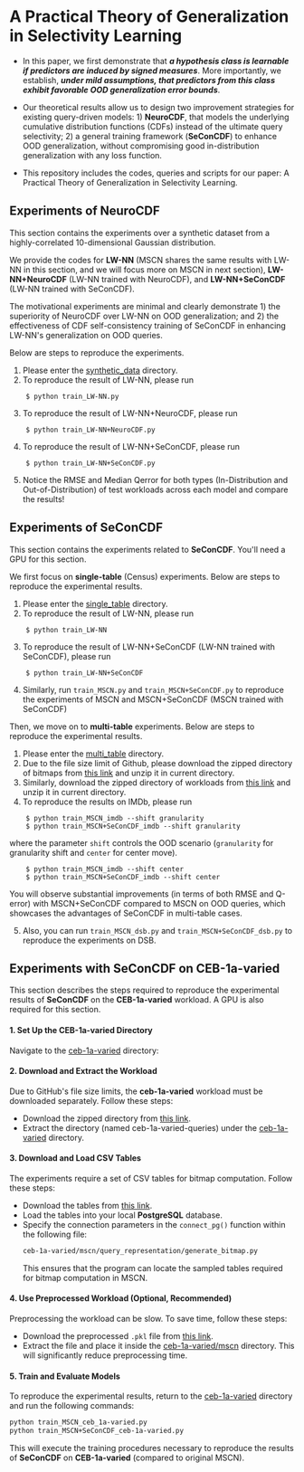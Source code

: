 # A Practical Theory of Generalization in Selectivity Learning
- In this paper, we first demonstrate that _**a hypothesis class is learnable if predictors are induced by signed measures**_.  More importantly, we establish, **_under mild assumptions, that predictors from this class exhibit favorable OOD generalization error bounds_**. 

- Our theoretical results  allow us to design two improvement strategies for existing query-driven models: 1) **NeuroCDF**, that models the underlying cumulative distribution functions (CDFs) instead of the ultimate query selectivity; 2) a general training framework (**SeConCDF**) to enhance OOD generalization, without compromising good in-distribution generalization with any loss function. 

- This repository includes the codes, queries and scripts for our paper: A Practical Theory of Generalization in Selectivity Learning.

## Experiments of NeuroCDF
This section contains the experiments over a synthetic dataset from a highly-correlated 10-dimensional Gaussian distribution. 

We provide the codes for **LW-NN** (MSCN shares the same results with LW-NN in this section, and we will focus more on MSCN in next section), **LW-NN+NeuroCDF** (LW-NN trained with NeuroCDF), and **LW-NN+SeConCDF** (LW-NN trained with SeConCDF). 

The motivational experiments are minimal and clearly demonstrate 1) the superiority  of NeuroCDF over LW-NN on OOD generalization; and 2) the effectiveness of CDF self-consistency training of SeConCDF in enhancing LW-NN's generalization on OOD queries. 

Below are steps to reproduce the experiments. 

1. Please enter the [synthetic_data](synthetic_data) directory.
2. To reproduce the result of LW-NN, please run
```shell
    $ python train_LW-NN.py
```
3. To reproduce the result of LW-NN+NeuroCDF, please run
```shell
    $ python train_LW-NN+NeuroCDF.py
```
4. To reproduce the result of LW-NN+SeConCDF, please run
```shell
    $ python train_LW-NN+SeConCDF.py
```
5. Notice the RMSE and Median Qerror for both types  (In-Distribution and Out-of-Distribution) of test workloads across each model and compare the results!

## Experiments of SeConCDF
This section contains the experiments related to **SeConCDF**. You'll need a GPU for this section.

We first focus on **single-table** (Census) experiments. Below are steps to reproduce the experimental results.

1. Please enter the [single_table](single_table) directory.
2. To reproduce the result of LW-NN, please run
```shell
    $ python train_LW-NN
```
3. To reproduce the result of LW-NN+SeConCDF (LW-NN trained with SeConCDF), please run
```shell
    $ python train_LW-NN+SeConCDF
``` 

4. Similarly, run `train_MSCN.py` and `train_MSCN+SeConCDF.py` to reproduce the experiments of MSCN and MSCN+SeConCDF (MSCN trained with SeConCDF)


Then, we move on to **multi-table**  experiments. Below are steps to reproduce the experimental results.
1. Please enter the [multi_table](multi_table) directory.
2. Due to the file size limit of Github, please download the zipped directory of bitmaps from [this link](https://drive.google.com/file/d/1eBd4SJg8i8h9yv-dKDj-8ffWWqOyL9Qi/view?usp=sharing) and unzip it in current directory.
3. Similarly, download the zipped directory of workloads from [this link](https://drive.google.com/file/d/11dx95AXbAixgpHqcCajiq1TZN-n6F_wn/view?usp=sharing) and unzip it in current directory.
4. To reproduce the results on IMDb, please run
```shell
    $ python train_MSCN_imdb --shift granularity
    $ python train_MSCN+SeConCDF_imdb --shift granularity
```

where the parameter `shift` controls the OOD scenario (`granularity` for granularity shift and `center` for center move).


```shell
    $ python train_MSCN_imdb --shift center
    $ python train_MSCN+SeConCDF_imdb --shift center
```
You will observe substantial improvements (in terms of both RMSE and Q-error) with MSCN+SeConCDF compared to MSCN on OOD queries, which showcases the advantages of SeConCDF in multi-table cases.

5. Also, you can run `train_MSCN_dsb.py` and `train_MSCN+SeConCDF_dsb.py` to reproduce the experiments on DSB.


## Experiments with **SeConCDF** on **CEB-1a-varied**

This section describes the steps required to reproduce the experimental results of **SeConCDF** on the **CEB-1a-varied** workload. A GPU is also required for this section.


#### 1. Set Up the CEB-1a-varied Directory

Navigate to the [ceb-1a-varied](CEB-1a-varied) directory:


#### 2. Download and Extract the Workload

Due to GitHub's file size limits, the **ceb-1a-varied** workload must be downloaded separately. Follow these steps:

- Download the zipped directory from [this link](https://drive.google.com/file/d/1y_OUoiwbZPvboPR-kFC4xg9Ue0KPhQ58/view?usp=sharing).
- Extract the directory (named ceb-1a-varied-queries) under the [ceb-1a-varied](CEB-1a-varied) directory.

#### 3. Download and Load CSV Tables

The experiments require a set of CSV tables for bitmap computation. Follow these steps:

- Download the tables from [this link](https://drive.google.com/file/d/1V1hRv4XaWkp2ErPxyI9zY0HzJcS2Vh0l/view?usp=sharing).
- Load the tables into your local **PostgreSQL** database.
- Specify the connection parameters in the `connect_pg()` function within the following file:
  ```sh
  ceb-1a-varied/mscn/query_representation/generate_bitmap.py
  ```
  This ensures that the program can locate the sampled tables required for bitmap computation in MSCN.

#### 4. Use Preprocessed Workload (Optional, Recommended)

Preprocessing the workload can be slow. To save time, follow these steps:

- Download the preprocessed `.pkl` file from [this link](https://drive.google.com/file/d/1xnBv3N8RizaJTHB1_CyJJFrwoxu9jObE/view?usp=sharing).
- Extract the file and place it inside the [ceb-1a-varied/mscn](CEB-1a-varied/mscn)  directory. This will significantly reduce preprocessing time.

#### 5. Train and Evaluate Models
To reproduce the experimental results, return to the [ceb-1a-varied](CEB-1a-varied) directory and run the following commands:

```sh
python train_MSCN_ceb_1a-varied.py
python train_MSCN+SeConCDF_ceb-1a-varied.py
```

This will execute the training procedures necessary to reproduce the results of **SeConCDF** on **CEB-1a-varied** (compared to original MSCN).


